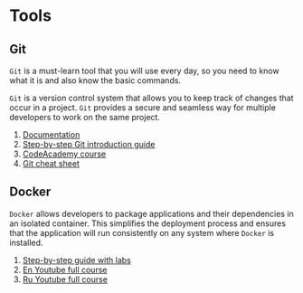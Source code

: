 # Tools

## Git

`Git` is a must-learn tool that you will use every day, so you need to know what it is and also know the basic commands.

`Git` is a version control system that allows you to keep track of changes that occur in a project. `Git` provides a
secure and seamless way for multiple developers to work on the same project.

1. [Documentation](https://git-scm.com/book/en/v2)
2. [Step-by-step Git introduction guide](https://gitimmersion.com/index.html)
3. [CodeAcademy course](https://www.codecademy.com/learn/learn-git)
4. [Git cheat sheet](https://education.github.com/git-cheat-sheet-education.pdf)

## Docker

`Docker` allows developers to package applications and their dependencies in an isolated container. This simplifies the
deployment process and ensures that the application will run consistently on any system where `Docker` is installed.

1. [Step-by-step guide with labs](https://github.com/docker/labs)
2. [En Youtube full course](https://youtu.be/3c-iBn73dDE?si=ZR7JiGzdK1nSX9w5)
3. [Ru Youtube full course](https://youtu.be/n9uCgUzfeRQ?si=QllvUoDlAZ7aNXjm)

